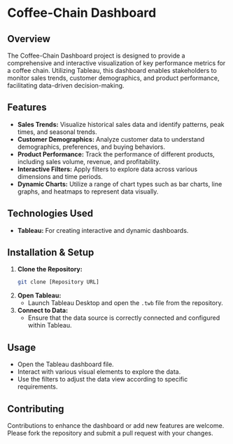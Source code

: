 

# Coffee-Chain Dashboard

## Overview
The Coffee-Chain Dashboard project is designed to provide a comprehensive and interactive visualization of key performance metrics for a coffee chain. Utilizing Tableau, this dashboard enables stakeholders to monitor sales trends, customer demographics, and product performance, facilitating data-driven decision-making.

## Features
- **Sales Trends:** Visualize historical sales data and identify patterns, peak times, and seasonal trends.
- **Customer Demographics:** Analyze customer data to understand demographics, preferences, and buying behaviors.
- **Product Performance:** Track the performance of different products, including sales volume, revenue, and profitability.
- **Interactive Filters:** Apply filters to explore data across various dimensions and time periods.
- **Dynamic Charts:** Utilize a range of chart types such as bar charts, line graphs, and heatmaps to represent data visually.

## Technologies Used
- **Tableau:** For creating interactive and dynamic dashboards.

## Installation & Setup
1. **Clone the Repository:**
   ```bash
   git clone [Repository URL]
   ```
2. **Open Tableau:**
   - Launch Tableau Desktop and open the `.twb` file from the repository.
3. **Connect to Data:**
   - Ensure that the data source is correctly connected and configured within Tableau.

## Usage
- Open the Tableau dashboard file.
- Interact with various visual elements to explore the data.
- Use the filters to adjust the data view according to specific requirements.

## Contributing
Contributions to enhance the dashboard or add new features are welcome. Please fork the repository and submit a pull request with your changes.


